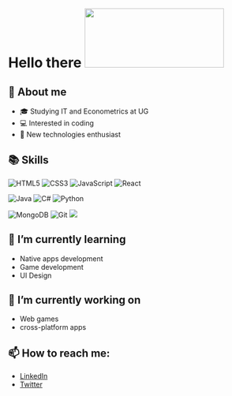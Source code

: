 # Hello there <img src="https://thumbs.gfycat.com/BeneficialShamelessAmphiuma-size_restricted.gif" width="282" height="120" />

## 🤔 About me
- 🎓 Studying IT and Econometrics at UG
- 💻 Interested in coding
- 📱 New technologies enthusiast

## 📚 Skills
 <img alt="HTML5" src="https://img.shields.io/badge/html5%20-%23E34F26.svg?&style=for-the-badge&logo=html5&logoColor=white"/> <img alt="CSS3" src="https://img.shields.io/badge/css3%20-%231572B6.svg?&style=for-the-badge&logo=css3&logoColor=white"/> <img alt="JavaScript" src="https://img.shields.io/badge/javascript%20-%23323330.svg?&style=for-the-badge&logo=javascript&logoColor=%23F7DF1E"/> <img alt="React" src="https://img.shields.io/badge/react%20-%2320232a.svg?&style=for-the-badge&logo=react&logoColor=%2361DAFB"/>
 
<img alt="Java" src="https://img.shields.io/badge/java-%23ED8B00.svg?&style=for-the-badge&logo=java&logoColor=white"/> <img alt="C#" src="https://img.shields.io/badge/c%23%20-%23239120.svg?&style=for-the-badge&logo=c-sharp&logoColor=white"/> <img alt="Python" src="https://img.shields.io/badge/python%20-%2314354C.svg?&style=for-the-badge&logo=python&logoColor=white"/>

 <img alt="MongoDB" src ="https://img.shields.io/badge/MongoDB-%234ea94b.svg?&style=for-the-badge&logo=mongodb&logoColor=white"/>
 
 <img alt="Git" src="https://img.shields.io/badge/git%20-%23F05033.svg?&style=for-the-badge&logo=git&logoColor=white"/>
 <img src="https://img.shields.io/badge/Tool-Visual%20Studio%20Code-blue?style=for-the-badge&logo=appveyor">

## 🌱 I’m currently learning
- Native apps development
- Game development
- UI Design

## 🔭 I’m currently working on
- Web games
- cross-platform apps

## 📫 How to reach me:
- <a href="https://www.linkedin.com/in/matspiewak/">LinkedIn</a>
- <a href="https://twitter.com/Spiewaak">Twitter</a>

<!--## 📈Stats
[![Top Langs](https://github-readme-stats.vercel.app/api/top-langs/?username=matspiewak&layout=compact&theme=dracula)](https://github.com/matspiewak/github-readme-stats)[![Matspiewak's GitHub stats](https://github-readme-stats.vercel.app/api?username=matspiewak&theme=dracula)](https://github.com/matspiewak/github-readme-stats)
-->
<!--
**matspiewak/matspiewak** is a ✨ _special_ ✨ repository because its `README.md` (this file) appears on your GitHub profile.

Here are some ideas to get you started:

- 🔭 I’m currently working on ...
- 🌱 I’m currently learning ...
- 👯 I’m looking to collaborate on ...
- 🤔 I’m looking for help with ...
- 💬 Ask me about ...
- 📫 How to reach me: ...
- 😄 Pronouns: He/Him, They/Them
- ⚡ Fun fact: ...
-->
